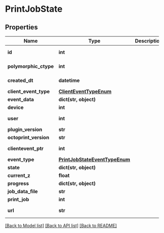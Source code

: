 # PrintJobState

## Properties
Name | Type | Description | Notes
------------ | ------------- | ------------- | -------------
**id** | **int** |  | [optional] [readonly] 
**polymorphic_ctype** | **int** |  | [optional] [readonly] 
**created_dt** | **datetime** |  | [optional] [readonly] 
**client_event_type** | [**ClientEventTypeEnum**](ClientEventTypeEnum.md) |  | [optional] 
**event_data** | **dict(str, object)** |  | 
**device** | **int** |  | [optional] 
**user** | **int** |  | [optional] [readonly] 
**plugin_version** | **str** |  | 
**octoprint_version** | **str** |  | 
**clientevent_ptr** | **int** |  | [optional] [readonly] 
**event_type** | [**PrintJobStateEventTypeEnum**](PrintJobStateEventTypeEnum.md) |  | 
**state** | **dict(str, object)** |  | [optional] 
**current_z** | **float** |  | [optional] 
**progress** | **dict(str, object)** |  | [optional] 
**job_data_file** | **str** |  | 
**print_job** | **int** |  | [optional] 
**url** | **str** |  | [optional] [readonly] 

[[Back to Model list]](../README.md#documentation-for-models) [[Back to API list]](../README.md#documentation-for-api-endpoints) [[Back to README]](../README.md)


